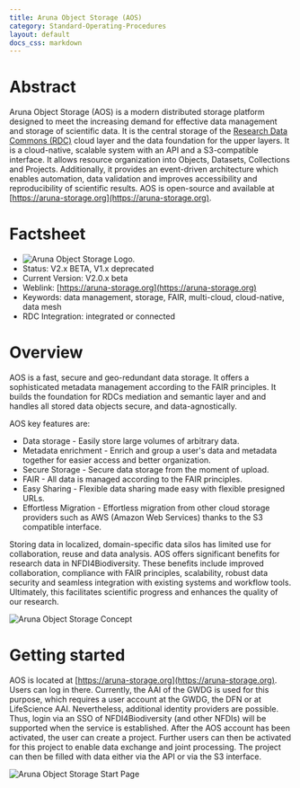 ```yaml
---
title: Aruna Object Storage (AOS)
category: Standard-Operating-Procedures
layout: default
docs_css: markdown
---
```


# Abstract
Aruna Object Storage (AOS) is a modern distributed storage platform designed to meet the increasing demand for effective data management and storage of scientific data. It is the central storage of the [Research Data Commons (RDC)](02-research-data-commons) cloud layer and the data foundation for the upper layers. It is a cloud-native, scalable system with an API and a S3-compatible interface. It allows resource organization into Objects, Datasets, Collections and Projects. Additionally, it provides an event-driven architecture which enables automation, data validation and improves accessibility and reproducibility of scientific results. AOS is open-source and available at [https://aruna-storage.org](https://aruna-storage.org).

# Factsheet
* ![Aruna Object Storage Logo](/nfdi4microbiota-knowledge-base/assets/img/aruna_dark_font.png "Aruna Object Storage Logo").
* Status: V2.x BETA, V1.x deprecated
* Current Version: V2.0.x beta
* Weblink: [https://aruna-storage.org](https://aruna-storage.org)
* Keywords:  data management, storage, FAIR, multi-cloud, cloud-native, data mesh
* RDC Integration: integrated or connected

# Overview
AOS is a fast, secure and geo-redundant data storage. It offers a sophisticated metadata management according to the FAIR principles. It builds the foundation for RDCs mediation and semantic layer and and handles all stored data objects secure, and data-agnostically.

AOS key features are:
* Data storage - Easily store large volumes of arbitrary data.
* Metadata enrichment - Enrich and group a user's data and metadata together for easier access and better organization.
* Secure Storage - Secure data storage from the moment of upload.
* FAIR - All data is managed according to the FAIR principles.
* Easy Sharing - Flexible data sharing made easy with flexible presigned URLs.
* Effortless Migration - Effortless migration from other cloud storage providers such as AWS (Amazon Web Services) thanks to the S3 compatible interface.

Storing data in localized, domain-specific data silos has limited use for collaboration, reuse and data analysis. AOS offers significant benefits for research data in NFDI4Biodiversity. These benefits include improved collaboration, compliance with FAIR principles, scalability, robust data security and seamless integration with existing systems and workflow tools. Ultimately, this facilitates scientific progress and enhances the quality of our research.

![Aruna Object Storage Concept](/nfdi4microbiota-knowledge-base/assets/img/concept_aruna.png "Aruna Object Storage Concept")

# Getting started
AOS is located at [https://aruna-storage.org](https://aruna-storage.org). Users can log in there. Currently, the AAI of the GWDG is used for this purpose, which requires a user account at the GWDG, the DFN or at LifeScience AAI. Nevertheless, additional identity providers are possible. Thus, login via an SSO of NFDI4Biodiversity (and other NFDIs) will be supported when the service is established. After the AOS account has been activated, the user can create a project. Further users can then be activated for this project to enable data exchange and joint processing. The project can then be filled with data either via the API or via the S3 interface.

![Aruna Object Storage Start Page](/nfdi4microbiota-knowledge-base/assets/img/aruna-startpage-2023-7-28_8-24-10.png "Aruna Object Storage Start Page")
